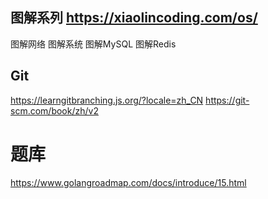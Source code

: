 
## 图解系列 https://xiaolincoding.com/os/
图解网络  图解系统  图解MySQL  图解Redis

## Git 
https://learngitbranching.js.org/?locale=zh_CN
https://git-scm.com/book/zh/v2

# 题库
https://www.golangroadmap.com/docs/introduce/15.html